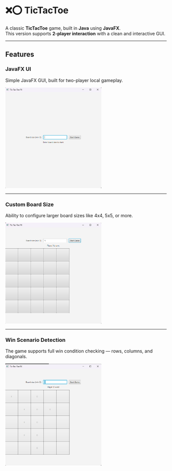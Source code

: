 # ❌⭕ TicTacToe

A classic **TicTacToe** game, built in **Java** using **JavaFX**.  
This version supports **2-player interaction** with a clean and interactive GUI.

---

##  Features

### JavaFX UI

Simple JavaFX GUI, built for two-player local gameplay.

<img src="https://github.com/zynsniper/TicTacToe/blob/main/pictures/UI.png" alt="UI Preview" width="300"/>

---

###  Custom Board Size

Ability to configure larger board sizes like 4x4, 5x5, or more.

<img src="https://github.com/zynsniper/TicTacToe/blob/main/pictures/CustomBoardSize.png" alt="Custom Board Size" width="300"/>

---

###  Win Scenario Detection

The game supports full win condition checking — rows, columns, and diagonals.

<img src="https://github.com/zynsniper/TicTacToe/blob/main/pictures/WinScenario.png" alt="Win Scenario" width="300"/>
